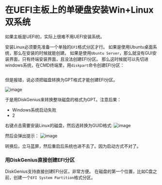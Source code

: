 # 在UEFI主板上的单硬盘安装Win+Linux双系统

如果主板是UEFI的，实际上很难不用UEFI安装系统。

安装Linux必须要先准备一个单独的`EFI`格式分区才行。
如果是使用Ubuntu桌面系统，那么在安装的时候就能创建。
如果是使用`Ubuntu Server`，那么就没有GUI安装界面，只有终端安装界面，且没法创建EFI分区。
那么这时候就可以先切进windows系统，在CMD终端里，用`diskpart`命令创建EFI分区：
```cmd

```

但是报错，说必须把磁盘转换为GPT格式才能创建EFI分区。

![image](https://user-images.githubusercontent.com/14041622/60387567-b1043580-9ad7-11e9-8359-558bd88d0ee6.png)


于是用DiskGenius来转换整块磁盘的格式为GPT。注意后果：
- Windows系统启动失败
- 2

右键点击需要安装Linux的磁盘，然后选转换为GUID格式:
![image](https://user-images.githubusercontent.com/14041622/60387542-6682b900-9ad7-11e9-9dbb-baee9a8dfa36.png)

然后会弹出提示：
![image](https://user-images.githubusercontent.com/14041622/60387579-e6a91e80-9ad7-11e9-90d4-4ba30662ca19.png)

转换后，立马蓝屏，然后重启后系统也进不去了。因为启动方式不对了。

### 用DiskGenius直接创建EFI分区

DiskGenius支持直接创建EFI分区，非常方便。
在磁盘的第一个位置，比如C盘之前，创建一个`EFI System Partition`格式分区。